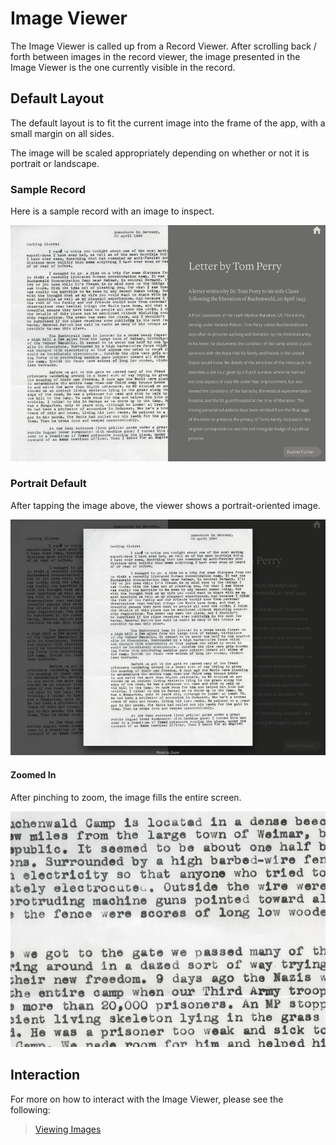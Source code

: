 # Image Viewer

The Image Viewer is called up from a Record Viewer. After scrolling back / forth between images in the record viewer, the image presented in the Image Viewer is the one currently visible in the record.

## Default Layout
The default layout is to fit the current image into the frame of the app, with a small margin on all sides. 

The image will be scaled appropriately depending on whether or not it is portrait or landscape.

### Sample Record
Here is a sample record with an image to inspect.

![Image Viewer Sample Record](images/imageViewer1.png)

### Portrait Default
After tapping the image above, the viewer shows a portrait-oriented image.

![Image Viewer Default Portrait Layout](images/imageViewer2.png)

#### Zoomed In
After pinching to zoom, the image fills the entire screen.

![Image Viewer Zoomed In](images/imageViewer3.png)

## Interaction
For more on how to interact with the Image Viewer, please see the following:

> [Viewing Images](../interaction/interactiveElements.md#launchImageViewer)